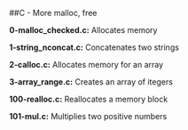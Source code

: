 ##C - More malloc, free

**0-malloc_checked.c:** Allocates memory

**1-string_nconcat.c:** Concatenates two strings

**2-calloc.c:** Allocates memory for an array

**3-array_range.c:** Creates an array of  itegers

**100-realloc.c:** Reallocates a memory block

**101-mul.c:** Multiplies two positive numbers


